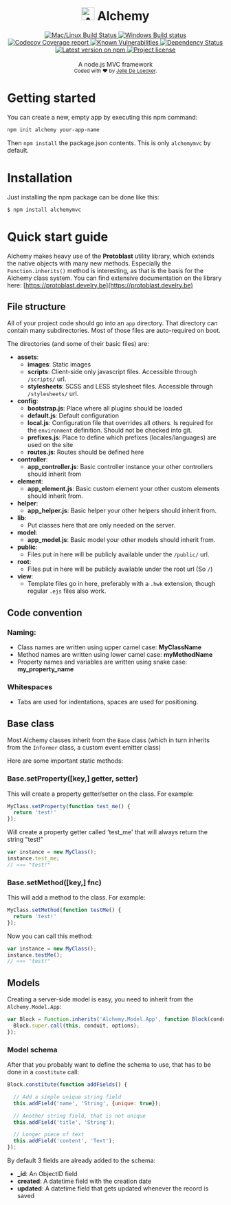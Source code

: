 <h1 align="center">
  <img src="https://protoblast.develry.be/media/static/alchemy-small.png" width=30 alt="Alchemy logo"/>
  <b>Alchemy</b>
</h1>
<div align="center">
  <!-- CI - TravisCI -->
  <a href="https://travis-ci.org/skerit/alchemy">
    <img src="https://travis-ci.org/skerit/alchemy.svg?branch=master" alt="Mac/Linux Build Status" />
  </a>

  <!-- CI - AppVeyor -->
  <a href="https://ci.appveyor.com/project/skerit/alchemy">
    <img src="https://img.shields.io/appveyor/ci/skerit/alchemy/master.svg?label=Windows" alt="Windows Build status" />
  </a>

  <!-- Coverage - Codecov -->
  <a href="https://codecov.io/gh/skerit/alchemy">
    <img src="https://img.shields.io/codecov/c/github/skerit/alchemy/master.svg" alt="Codecov Coverage report" />
  </a>

  <!-- DM - Snyk -->
  <a href="https://snyk.io/test/github/skerit/alchemy?targetFile=package.json">
    <img src="https://snyk.io/test/github/skerit/alchemy/badge.svg?targetFile=package.json" alt="Known Vulnerabilities" />
  </a>

  <!-- DM - David -->
  <a href="https://david-dm.org/skerit/alchemy">
    <img src="https://david-dm.org/skerit/alchemy/status.svg" alt="Dependency Status" />
  </a>
</div>

<div align="center">
  <!-- Version - npm -->
  <a href="https://www.npmjs.com/package/alchemy">
    <img src="https://img.shields.io/npm/v/alchemymvc.svg" alt="Latest version on npm" />
  </a>

  <!-- License - MIT -->
  <a href="https://github.com/skerit/alchemy#license">
    <img src="https://img.shields.io/github/license/skerit/alchemy.svg" alt="Project license" />
  </a>
</div>
<br>
<div align="center">
  A node.js MVC framework
</div>
<div align="center">
  <sub>
    Coded with ❤️ by <a href="#authors">Jelle De Loecker</a>.
  </sub>
</div>

# Getting started

You can create a new, empty app by executing this npm command:

```bash
npm init alchemy your-app-name
```

Then `npm install` the package.json contents.
This is only `alchemymvc` by default.

# Installation

Just installing the npm package can be done like this:

    $ npm install alchemymvc

# Quick start guide

Alchemy makes heavy use of the **Protoblast** utility library, which extends the native objects with many new methods.
Especially the `Function.inherits()` method is interesting, as that is the basis for the Alchemy class system.
You can find extensive documentation on the library here: [https://protoblast.develry.be](https://protoblast.develry.be)

## File structure

All of your project code should go into an `app` directory.
That directory can contain many subdirectories. Most of those files are auto-required on boot.

The directories (and some of their basic files) are:

* **assets**:
  * **images**: Static images
  * **scripts**: Client-side only javascript files. Accessible through `/scripts/` url.
  * **stylesheets**: SCSS and LESS stylesheet files. Accessible through `/stylesheets/` url.
* **config**:
  * **bootstrap.js**: Place where all plugins should be loaded
  * **default.js**: Default configuration
  * **local.js**: Configuration file that overrides all others. Is required for the `environment` definition. Should not be checked into git.
  * **prefixes.js**: Place to define which prefixes (locales/languages) are used on the site
  * **routes.js**: Routes should be defined here
* **controller**:
  * **app_controller.js**: Basic controller instance your other controllers should inherit from
* **element**:
  * **app_element.js**: Basic custom element your other custom elements should inherit from.
* **helper**:
  * **app_helper.js**: Basic helper your other helpers should inherit from.
* **lib**:
  * Put classes here that are only needed on the server.
* **model**:
  * **app_model.js**: Basic model your other models should inherit from.
* **public**:
  * Files put in here will be publicly available under the `/public/` url.
* **root**:
  * Files put in here will be publicly available under the root url (So `/`)
* **view**:
  * Template files go in here, preferably with a `.hwk` extension, though regular `.ejs` files also work.

## Code convention

### Naming:

* Class names are written using upper camel case: **MyClassName**
* Method names are written using lower camel case: **myMethodName**
* Property names and variables are written using snake case: **my_property_name**

### Whitespaces

* Tabs are used for indentations, spaces are used for positioning.

## Base class

Most Alchemy classes inherit from the `Base` class (which in turn inherits from the `Informer` class, a custom event emitter class)

Here are some important static methods:

### Base.setProperty([key,] getter, setter)

This will create a property getter/setter on the class. For example:

```js
MyClass.setProperty(function test_me() {
  return 'test!'
});
```

Will create a property getter called 'test_me' that will always return the string "test!"

```js
var instance = new MyClass();
instance.test_me;
// »»» "test!"
```

### Base.setMethod([key,] fnc)

This will add a method to the class. For example:

```js
MyClass.setMethod(function testMe() {
  return 'test!'
});
```

Now you can call this method:

```js
var instance = new MyClass();
instance.testMe();
// »»» "test!"
```

## Models

Creating a server-side model is easy, you need to inherit from the `Alchemy.Model.App`:

```js
var Block = Function.inherits('Alchemy.Model.App', function Block(conduit, options) {
  Block.super.call(this, conduit, options);
});
```

### Model schema

After that you probably want to define the schema to use, that has to be done in a `constitute` call:

```js
Block.constitute(function addFields() {

  // Add a simple unique string field
  this.addField('name', 'String', {unique: true});

  // Another string field, that is not unique
  this.addField('title', 'String');

  // Longer piece of text
  this.addField('content', 'Text');
});
```

By default 3 fields are already added to the schema:

* **_id**: An ObjectID field
* **created**: A datetime field with the creation date
* **updated**: A datetime field that gets updated whenever the record is saved
